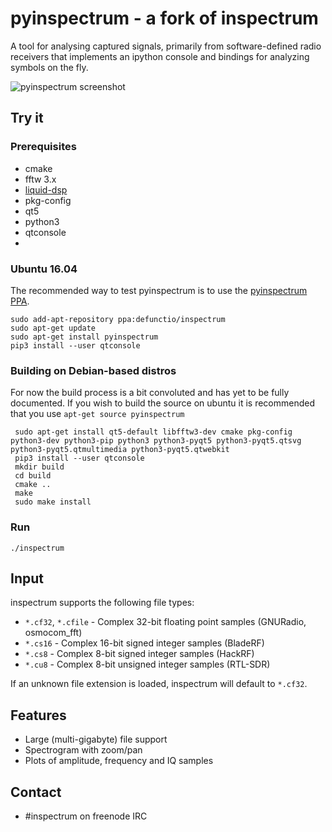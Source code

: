 # pyinspectrum - a fork of inspectrum
A tool for analysing captured signals, primarily from software-defined radio receivers that implements an ipython console and bindings for analyzing symbols on the fly.

![pyinspectrum screenshot](/screenshot.jpg)

## Try it
### Prerequisites

 * cmake
 * fftw 3.x
 * [liquid-dsp](https://github.com/jgaeddert/liquid-dsp)
 * pkg-config
 * qt5
 * python3
 * qtconsole
 * 
 
### Ubuntu 16.04
  The recommended way to test pyinspectrum is to use the [pyinspectrum PPA](https://launchpad.net/~defunctio/+archive/ubuntu/inspectrum).
  ```
  sudo add-apt-repository ppa:defunctio/inspectrum
  sudo apt-get update
  sudo apt-get install pyinspectrum
  pip3 install --user qtconsole
  ```

### Building on Debian-based distros
  For now the build process is a bit convoluted and has yet to be fully documented. If you wish to build the source on ubuntu it is recommended that you use `apt-get source pyinspectrum`
    
 ```   
  sudo apt-get install qt5-default libfftw3-dev cmake pkg-config python3-dev python3-pip python3 python3-pyqt5 python3-pyqt5.qtsvg python3-pyqt5.qtmultimedia python3-pyqt5.qtwebkit
  pip3 install --user qtconsole
  mkdir build
  cd build
  cmake ..
  make
  sudo make install
 ```
### Run

    ./inspectrum

## Input
inspectrum supports the following file types:
 * `*.cf32`, `*.cfile` - Complex 32-bit floating point samples (GNURadio, osmocom_fft)
 * `*.cs16` - Complex 16-bit signed integer samples (BladeRF)
 * `*.cs8` - Complex 8-bit signed integer samples (HackRF)
 * `*.cu8` - Complex 8-bit unsigned integer samples (RTL-SDR)

If an unknown file extension is loaded, inspectrum will default to `*.cf32`.

## Features
 * Large (multi-gigabyte) file support
 * Spectrogram with zoom/pan
 * Plots of amplitude, frequency and IQ samples
 
## Contact
 * #inspectrum on freenode IRC
